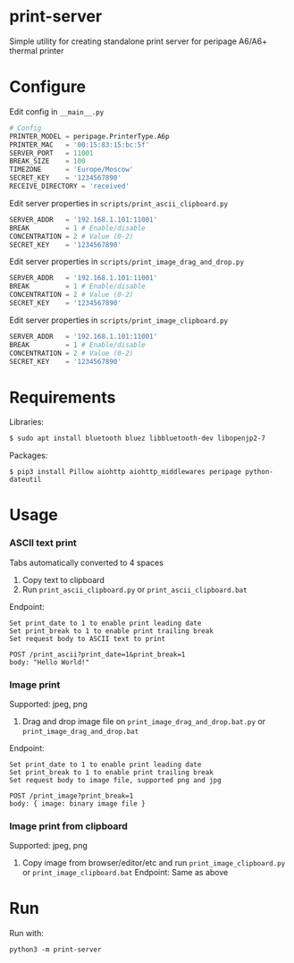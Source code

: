 # print-server

Simple utility for creating standalone print server for peripage A6/A6+ thermal printer

# Configure

Edit config in `__main__.py`
```python
# Config
PRINTER_MODEL = peripage.PrinterType.A6p
PRINTER_MAC   = '00:15:83:15:bc:5f'
SERVER_PORT   = 11001
BREAK_SIZE    = 100
TIMEZONE      = 'Europe/Moscow'
SECRET_KEY    = '1234567890'
RECEIVE_DIRECTORY = 'received'
```

Edit server properties in `scripts/print_ascii_clipboard.py`
```python
SERVER_ADDR   = '192.168.1.101:11001'
BREAK         = 1 # Enable/disable
CONCENTRATION = 2 # Value (0-2)
SECRET_KEY    = '1234567890'
```

Edit server properties in `scripts/print_image_drag_and_drop.py`
```python
SERVER_ADDR   = '192.168.1.101:11001'
BREAK         = 1 # Enable/disable
CONCENTRATION = 2 # Value (0-2)
SECRET_KEY    = '1234567890'
```

Edit server properties in `scripts/print_image_clipboard.py`
```python
SERVER_ADDR   = '192.168.1.101:11001'
BREAK         = 1 # Enable/disable
CONCENTRATION = 2 # Value (0-2)
SECRET_KEY    = '1234567890'
```

# Requirements

Libraries:
```bash
$ sudo apt install bluetooth bluez libbluetooth-dev libopenjp2-7
```

Packages:
```
$ pip3 install Pillow aiohttp aiohttp_middlewares peripage python-dateutil
```

# Usage

### ASCII text print

Tabs automatically converted to 4 spaces

1. Copy text to clipboard
2. Run `print_ascii_clipboard.py` or `print_ascii_clipboard.bat`

Endpoint:
```
Set print_date to 1 to enable print leading date
Set print_break to 1 to enable print trailing break
Set request body to ASCII text to print

POST /print_ascii?print_date=1&print_break=1
body: "Hello World!"
```

### Image print

Supported: jpeg, png

1. Drag and drop image file on `print_image_drag_and_drop.bat.py` or `print_image_drag_and_drop.bat`

Endpoint:
```
Set print_date to 1 to enable print leading date
Set print_break to 1 to enable print trailing break
Set request body to image file, supported png and jpg

POST /print_image?print_break=1
body: { image: binary image file }
```

### Image print from clipboard

Supported: jpeg, png

1. Copy image from browser/editor/etc and run `print_image_clipboard.py` or `print_image_clipboard.bat`
Endpoint: Same as above

# Run

Run with:
```
python3 -m print-server
```
